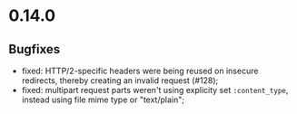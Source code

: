 # 0.14.0


## Bugfixes

* fixed: HTTP/2-specific headers were being reused on insecure redirects, thereby creating an invalid request (#128);
* fixed: multipart request parts weren't using explicity set `:content_type`, instead using file mime type or "text/plain";